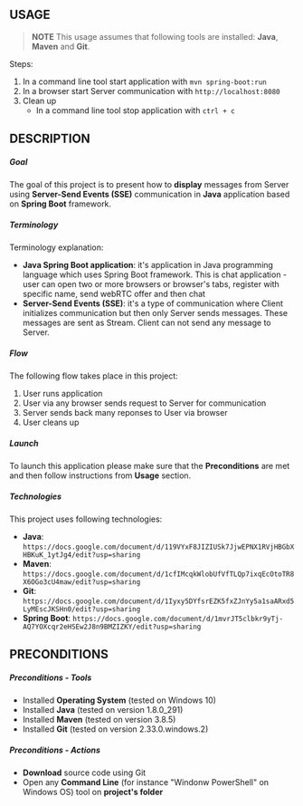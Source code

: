 USAGE
-----

> **NOTE** This usage assumes that following tools are installed: **Java**, **Maven** and **Git**.

Steps:
1. In a command line tool start application with `mvn spring-boot:run`
1. In a browser start Server communication with `http://localhost:8080`
1. Clean up
     * In a command line tool stop application with `ctrl + c`


DESCRIPTION
-----------

##### Goal
The goal of this project is to present how to **display** messages from Server using **Server-Send Events (SSE)** communication in **Java** application based on **Spring Boot** framework.

##### Terminology
Terminology explanation:
* **Java Spring Boot application**: it's application in Java programming language which uses Spring Boot framework. This is chat application - user can open two or more browsers or browser's tabs, register with specific name, send webRTC offer and then chat
* **Server-Send Events (SSE)**: it's a type of communication where Client initializes communication but then only Server sends messages. These messages are sent as Stream. Client can not send any message to Server.


##### Flow
The following flow takes place in this project:
1. User runs application
1. User via any browser sends request to Server for communication
1. Server sends back many reponses to User via browser
1. User cleans up

##### Launch
To launch this application please make sure that the **Preconditions** are met and then follow instructions from **Usage** section.

##### Technologies
This project uses following technologies:
* **Java**: `https://docs.google.com/document/d/119VYxF8JIZIUSk7JjwEPNX1RVjHBGbXHBKuK_1ytJg4/edit?usp=sharing`
* **Maven**: `https://docs.google.com/document/d/1cfIMcqkWlobUfVfTLQp7ixqEcOtoTR8X6OGo3cU4maw/edit?usp=sharing`
* **Git**: `https://docs.google.com/document/d/1Iyxy5DYfsrEZK5fxZJnYy5a1saARxd5LyMEscJKSHn0/edit?usp=sharing`
* **Spring Boot**: `https://docs.google.com/document/d/1mvrJT5clbkr9yTj-AQ7YOXcqr2eHSEw2J8n9BMZIZKY/edit?usp=sharing`


PRECONDITIONS
-------------

##### Preconditions - Tools
* Installed **Operating System** (tested on Windows 10)
* Installed **Java** (tested on version 1.8.0_291)
* Installed **Maven** (tested on version 3.8.5)
* Installed **Git** (tested on version 2.33.0.windows.2)

##### Preconditions - Actions
* **Download** source code using Git 
* Open any **Command Line** (for instance "Windonw PowerShell" on Windows OS) tool on **project's folder**